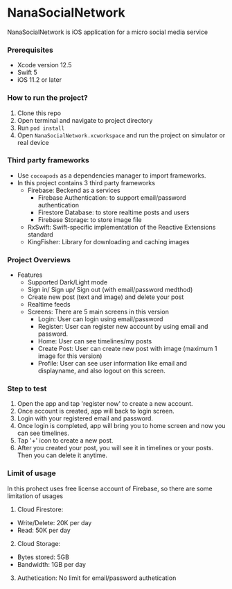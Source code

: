 # NanaSocialNetwork

NanaSocialNetwork is iOS application for a micro social media service

### Prerequisites
- Xcode version 12.5
- Swift 5
- iOS 11.2 or later

### How to run the project?
1. Clone this repo
2. Open terminal and navigate to project directory
3. Run `pod install`
4. Open `NanaSocialNetwork.xcworkspace` and run the project on simulator or real device

### Third party frameworks
- Use `cocoapods` as a dependencies manager to import frameworks.
- In this project contains 3 third party frameworks
  - Firebase: Beckend as a services
    - Firebase Authentication: to support email/password authentication
    - Firestore Database: to store realtime posts and users
    - Firebase Storage: to store image file
  - RxSwift: Swift-specific implementation of the Reactive Extensions standard
  - KingFisher: Library for downloading and caching images

### Project Overviews
- Features
  - Supported Dark/Light mode
  - Sign in/ Sign up/ Sign out (with email/password medthod)
  - Create new post (text and image) and delete your post
  - Realtime feeds
  - Screens: There are 5 main screens in this version
    - Login: User can login using email/password
    - Register: User can register new account by using email and password.
    - Home: User can see timelines/my posts
    - Create Post: User can create new post with image (maximum 1 image for this version)
    - Profile: User can see user information like email and displayname, and also logout on this screen.

### Step to test
1. Open the app and tap 'register now' to create a new account.
2. Once account is created, app will back to login screen.
3. Login with your registered email and password.
4. Once login is completed, app will bring you to home screen and now you can see timelines.
5. Tap '+' icon to create a new post.
6. After you created your post, you will see it in timelines or your posts. Then you can delete it anytime.

### Limit of usage
In this prohect uses free license account of Firebase, so there are some limitation of usages
1. Cloud Firestore:
  - Write/Delete: 20K per day
  - Read: 50K per day
2. Cloud Storage:
  - Bytes stored: 5GB
  - Bandwidth: 1GB per day
3. Authetication: No limit for email/password authetication

